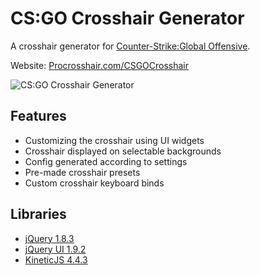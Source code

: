 CS:GO Crosshair Generator
=============

A crosshair generator for [Counter-Strike:Global Offensive](http://store.steampowered.com/app/730/).

Website: [Procrosshair.com/CSGOCrosshair](https://csgo.procrosshair.com/)

![CS:GO Crosshair Generator][1]

## Features

* Customizing the crosshair using UI widgets
* Crosshair displayed on selectable backgrounds
* Config generated according to settings
* Pre-made crosshair presets
* Custom crosshair keyboard binds

## Libraries

* [jQuery 1.8.3](http://jquery.com/)
* [jQuery UI 1.9.2](http://jqueryui.com/)
* [KineticJS 4.4.3](http://kineticjs.com/)

 [1]: http://i.imgur.com/TimAZ6M.png?1

